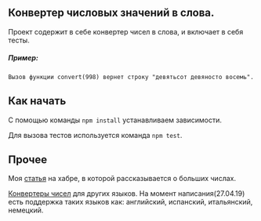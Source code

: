 ## Конвертер числовых значений в слова.

Проект содержит в себе конвертер чисел в слова, и включает в себя тесты.

##### Пример:
```
Вызов функции convert(998) вернет строку "девятьсот девяносто восемь".
```

## Как начать

С помощью команды `npm install` устанавливаем зависимости.

Для вызова тестов используется команда `npm test`.

## Прочее

Моя [статья](https://habr.com/ru/post/381695/) на хабре, в которой рассказывается о больших числах.

[Конвертеры чисел](http://tulengua.es/numeros-texto/default.aspx) для других языков. На момент написания(27.04.19) есть поддержка таких языков как: английский, испанский, итальянский, немецкий.
